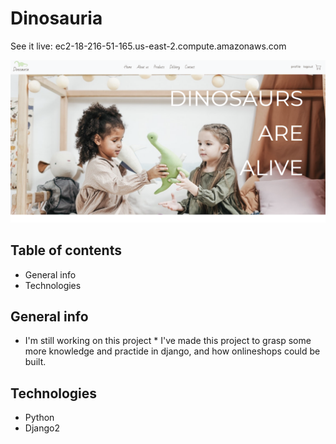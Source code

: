 
# Dinosauria

See it live: ec2-18-216-51-165.us-east-2.compute.amazonaws.com

![dinosauria](dino.png)


## Table of contents
* General info
* Technologies


## General info
* I'm still working on this project *
I've made this project to grasp some more knowledge and practide in django, and how onlineshops could be built.<br>


## Technologies
* Python
* Django2
